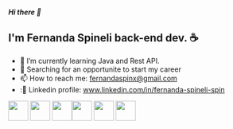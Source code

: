 ##### Hi there  👋 

## I'm Fernanda Spineli back-end dev.     :coffee:



- 🌱 I’m currently learning Java and Rest API.
- :rocket: Searching for an opportunite to start my career
- 📫 How to reach me:  fernandaspinx@gmail.com
- ::link: Linkedin profile: www.linkedin.com/in/fernanda-spineli-spin


<img src="https://cdn.jsdelivr.net/gh/devicons/devicon/icons/spring/spring-original.svg" width="40" height="40"/>  <img src="https://cdn.jsdelivr.net/gh/devicons/devicon/icons/java/java-original.svg" width="40" height="40"/> <img src="https://cdn.jsdelivr.net/gh/devicons/devicon/icons/python/python-original.svg" width="40" height="40"/><img src="https://cdn.jsdelivr.net/gh/devicons/devicon/icons/mysql/mysql-original-wordmark.svg" width="40" height="40"/> <img src="https://cdn.jsdelivr.net/gh/devicons/devicon/icons/docker/docker-original.svg" width="40" height="40"/>  <img src="https://cdn.jsdelivr.net/gh/devicons/devicon/icons/ubuntu/ubuntu-plain.svg" width="40" height="40"/>    



